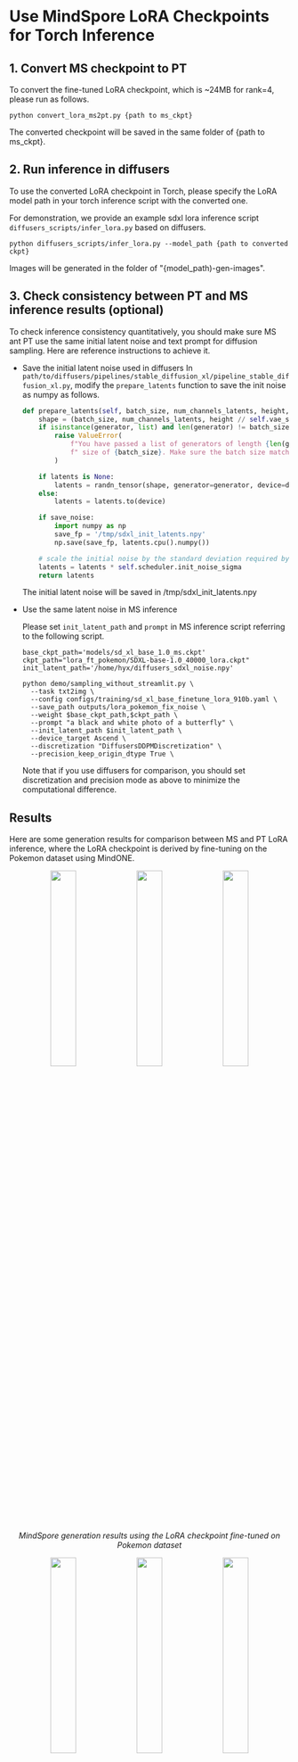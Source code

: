 # Use MindSpore LoRA Checkpoints for Torch Inference

## 1. Convert MS checkpoint to PT

To convert the fine-tuned LoRA checkpoint, which is ~24MB for rank=4, please run as follows.

```
python convert_lora_ms2pt.py {path to ms_ckpt}
```

The converted checkpoint will be saved in the same folder of {path to ms_ckpt}.

## 2. Run inference in diffusers

To use the converted LoRA checkpoint in Torch, please specify the LoRA model path in your torch inference script with the converted one.

For demonstration, we provide an example sdxl lora inference script `diffusers_scripts/infer_lora.py` based on diffusers.

```
python diffusers_scripts/infer_lora.py --model_path {path to converted ckpt}
```

Images will be generated in the folder of "{model_path)-gen-images".

## 3. Check consistency between PT and MS inference results (optional)

To check inference consistency quantitatively, you should make sure MS ant PT use the same initial latent noise and text prompt for diffusion sampling. Here are reference instructions to achieve it.

- Save the initial latent noise used in diffusers
    In `path/to/diffusers/pipelines/stable_diffusion_xl/pipeline_stable_diffusion_xl.py`,  modify the `prepare_latents` function to save the init noise as numpy as follows.

    ```python
    def prepare_latents(self, batch_size, num_channels_latents, height, width, dtype, device, generator, latents=None, save_noise=True):
        shape = (batch_size, num_channels_latents, height // self.vae_scale_factor, width // self.vae_scale_factor)
        if isinstance(generator, list) and len(generator) != batch_size:
            raise ValueError(
                f"You have passed a list of generators of length {len(generator)}, but requested an effective batch"
                f" size of {batch_size}. Make sure the batch size matches the length of the generators."
            )

        if latents is None:
            latents = randn_tensor(shape, generator=generator, device=device, dtype=dtype)
        else:
            latents = latents.to(device)

        if save_noise:
            import numpy as np
            save_fp = '/tmp/sdxl_init_latents.npy'
            np.save(save_fp, latents.cpu().numpy())

        # scale the initial noise by the standard deviation required by the scheduler
        latents = latents * self.scheduler.init_noise_sigma
        return latents
    ```

	The initial latent noise will be saved in /tmp/sdxl_init_latents.npy

- Use the same latent noise in MS inference

    Please set `init_latent_path` and `prompt` in MS inference script referring to the following script.

    ```shell
    base_ckpt_path='models/sd_xl_base_1.0_ms.ckpt'
    ckpt_path="lora_ft_pokemon/SDXL-base-1.0_40000_lora.ckpt"
    init_latent_path='/home/hyx/diffusers_sdxl_noise.npy'

    python demo/sampling_without_streamlit.py \
      --task txt2img \
      --config configs/training/sd_xl_base_finetune_lora_910b.yaml \
      --save_path outputs/lora_pokemon_fix_noise \
      --weight $base_ckpt_path,$ckpt_path \
      --prompt "a black and white photo of a butterfly" \
      --init_latent_path $init_latent_path \
      --device_target Ascend \
      --discretization "DiffusersDDPMDiscretization" \
      --precision_keep_origin_dtype True \
    ```

    Note that if you use diffusers for comparison, you should set discretization and precision mode as above to minimize the computational difference.

## Results

Here are some generation results for comparison between MS and PT LoRA inference, where the LoRA checkpoint is derived by fine-tuning on the Pokemon dataset using MindONE.

<div align="center">
<img src="https://github.com/SamitHuang/mindone/assets/8156835/3b664498-f82d-49a9-ad06-876647579d15" width="30%" />
<img src="https://github.com/SamitHuang/mindone/assets/8156835/e761ba93-bf97-4bc3-a6d1-4caccdd1614d" width="30%" />
<img src="https://github.com/SamitHuang/mindone/assets/8156835/0ef7b3e2-0582-4856-bff5-51b95b9503ee" width="30%" />
</div>
<p align="center">
  <em> MindSpore generation results using the LoRA checkpoint fine-tuned on Pokemon dataset </em>
</p>

<div align="center">
<img src="https://github.com/SamitHuang/mindone/assets/8156835/040c455b-21bd-4bf0-8818-d7378e55d67c" width="30%" />
<img src="https://github.com/SamitHuang/mindone/assets/8156835/c72272e7-9757-4667-ae9d-7e1115ddc56d" width="30%" />
<img src="https://github.com/SamitHuang/mindone/assets/8156835/02654e25-ed6b-41dd-830a-bd2b63d04d84" width="30%" />
</div>
<p align="center">
  <em> Torch(diffusers) generation results using the same LoRA checkpoint </em>
</p>

The generated images for MS and PT are highly consistent as we can see. Quantitatively, the average absolute pixel error between MS and PT-generated images is below 5.
